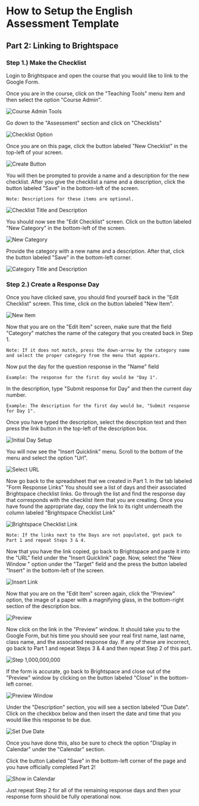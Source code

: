 # How to Setup the English Assessment Template
## Part 2: Linking to Brightspace
### Step 1.) Make the Checklist
Login to Brightspace and open the course that you would like to link to the Google Form.

Once you are in the course, click on the "Teaching Tools" menu item and then select the option "Course Admin".

![Course Admin Tools](../images/step_35.png "Course Admin Tools")

Go down to the "Assessment" section and click on "Checklists"

![Checklist Option](../images/step_36.png "Checklist Option")

Once you are on this page, click the button labeled "New Checklist" in the top-left of your screen. 

![Create Button](../images/step_37.png "Create Button")

You will then be prompted to provide a name and a description for the new checklist. After you give the checklist a name and a description, click the button labeled "Save" in the bottom-left of the screen. 

~~~
Note: Descriptions for these items are optional.
~~~

![Checklist Title and Description](../images/step_38.png "Checklist Title and Description")

You should now see the "Edit Checklist" screen. Click on the button labeled "New Category" in the bottom-left of the screen.

![New Category](../images/step_39.png "New Category")

Provide the category with a new name and a description. After that, click the button labeled "Save" in the bottom-left corner.

![Category Title and Description](../images/step_40.png "Category Title and Description")

### Step 2.) Create a Response Day

Once you have clicked save, you should find yourself back in the "Edit Checklist" screen. This time, click on the button labeled "New Item".

![New Item](../images/step_41.png "New Item")

Now that you are on the "Edit Item" screen, make sure that the field "Category" matches the name of the category that you created back in Step 1. 
~~~
Note: If it does not match, press the down-arrow by the category name and select the proper category from the menu that appears. 
~~~

Now put the day for the question response in the "Name" field
~~~
Example: The response for the first day would be "Day 1".
~~~

In the description, type "Submit response for Day" and then the current day number.

~~~
Example: The description for the first day would be, "Submit response for Day 1".
~~~

Once you have typed the description, select the description text and then press the link button in the top-left of the description box. 

![Initial Day Setup](../images/step_42.png "Inital Day Setup")

You will now see the "Insert Quicklink" menu. Scroll to the bottom of the menu and select the option "Url".

![Select URL](../images/step_46.png "Select URL")

Now go back to the spreadsheet that we created in Part 1. In the tab labeled "Form Response Links" You should see a list of days and their associated Brightspace checklist links. Go through the list and find the response day that corresponds with the checklist item that you are creating. Once you have found the appropriate day, copy the link to its right underneath the column labeled "Brightspace Checklist Link"

![Brightspace Checklist Link](../images/step_47.png "Brightspace Checklist Link")

~~~
Note: If the links next to the Days are not populated, got pack to Part 1 and repeat Steps 3 & 4.
~~~

Now that you have the link copied, go back to Brightspace and paste it into the "URL" field under the "Insert Quicklink" page. Now, select the "New Window " option under the "Target" field and the press the button labeled "Insert" in the bottom-left of the screen.

![Insert Link](../images/step_48.png "Insert Link")

Now that you are on the "Edit Item" screen again, click the "Preview" option, the image of a paper with a magnifying glass, in the bottom-right section of the description box.

![Preview](../images/step_49.png "Preview")

Now click on the link in the "Preview" window. It should take you to the Google Form, but his time you should see your real first name, last name, class name, and the associated response day. If any of these are incorrect, go back to Part 1 and repeat Steps 3 & 4 and then repeat Step 2 of this part.

![Step 1,000,000,000](../images/step_1000000000.png "Step 1,000,000,000
Sarcasm is great!")

If the form is accurate, go back to Brightspace and close out of the "Preview" window by clicking on the button labeled "Close" in the bottom-left corner. 


![Preview Window](../images/step_50.png "Preview Window")

Under the "Description" section, you will see a section labeled "Due Date". Click on the checkbox below and then insert the date and time that you would like this response to be due.

![Set Due Date](../images/step_52.png "Set Due Date")

Once you have done this, also be sure to check the option "Display in Calendar" under the "Calendar" section. 

Click the button Labeled "Save" in the bottom-left corner of the page and you have officially completed Part 2!


![Show in Calendar](../images/step_53.png "Show in Calendar")


Just repeat Step 2 for all of the remaining response days and then your response form should be fully operational now.




